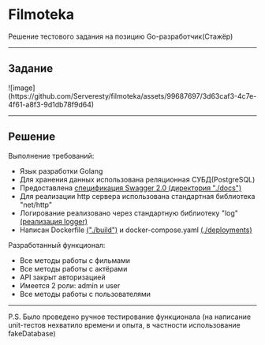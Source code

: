 <h1>Filmoteka</h1>
<p>Решение тестового задания на позицию Go-разработчик(Стажёр)</p>
<hr />
<h2>Задание</h2>
<p>![image](https://github.com/Serveresty/filmoteka/assets/99687697/3d63caf3-4c7e-4f61-a8f3-9d1db78f9d64)</p>
<hr />
<h2>Решение</h2>
<p>Выполнение требований:</p>
<ul>
  <li>Язык разработки Golang</li>
  <li>Для хранения данных использована реляционная СУБД(PostgreSQL)</li>
  <li>Предоставлена <a href="[src](https://github.com/Serveresty/filmoteka/tree/main/docs)">спецификация Swagger 2.0 (директория "./docs")</a></li>
  <li>Для реализации http сервера использована стандартная библиотека "net/http"</li>
  <li>Логирование реализовано через стандартную библиотеку "log" <a href="[src](https://github.com/Serveresty/filmoteka/blob/main/pkg/logger/logger.go)">(реализация logger)</a></li>
  <li>Написан Dockerfile <a href="https://github.com/Serveresty/filmoteka/tree/main/build">("./build")</a> и docker-compose.yaml <a href="https://github.com/Serveresty/filmoteka/tree/main/deployments">(./deployments)</a></li>
</ul>

<p>Разработанный функционал:</p>
<ul>
  <li>Все методы работы с фильмами</li>
  <li>Все методы работы с актёрами</li>
  <li>API закрыт авторизацией</li>
  <li>Имеется 2 роли: admin и user</li>
  <li>Все методы работы с пользователями</li>
</ul>

<hr />
<p>P.S. Было проведено ручное тестирование функционала (на написание unit-тестов нехватило времени и опыта, в частности использование fakeDatabase)</p>
